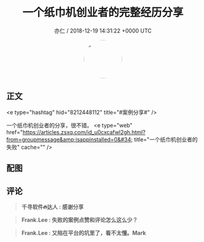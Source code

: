 <h1 align="center">一个纸巾机创业者的完整经历分享</h1>
<p align="center">
    <a>亦仁 / 2018-12-19 14:31:22 &#43;0000 UTC</a>
</p>

<div align="center">
    <img src="https://images.zsxq.com/Fn3NQqCN8nuGF86yZPXSbEsl0mb3?e=1590940799&amp;token=kIxbL07-8jAj8w1n4s9zv64FuZZNEATmlU_Vm6zD:pfbNc8W3hS0oYG_hyXXh_rHMHuc=" width="100" height="100" style="border:1px solid;border-radius:50%; color:#ffffff"/>
</div>

## 正文

<div>
&lt;e type=&#34;hashtag&#34; hid=&#34;8212448112&#34; title=&#34;#案例分享#&#34; /&gt; 

一个纸巾机创业者的分享，很不错。
&lt;e type=&#34;web&#34; href=&#34;https://articles.zsxq.com/id_u0cxcafwl2gh.html?from=groupmessage&amp;isappinstalled=0&#34; title=&#34;一个纸巾机创业者的失败&#34; cache=&#34;&#34; /&gt;
</div>

## 配图
<div class="image" align="center">

</div>

## 评论

<div align="left">
<div>

<blockquote >
<span> <strong>千寻软件🔥达人 : 感谢分享 </strong></span>
</blockquote>

<blockquote >
<span> <strong>Frank.Lee : 失败的案例点赞和评论怎么这么少？ </strong></span>
</blockquote>

<blockquote >
<span> <strong>Frank.Lee : 又陷在平台的坑里了，看不太懂。Mark </strong></span>
</blockquote>

</div>
</div>